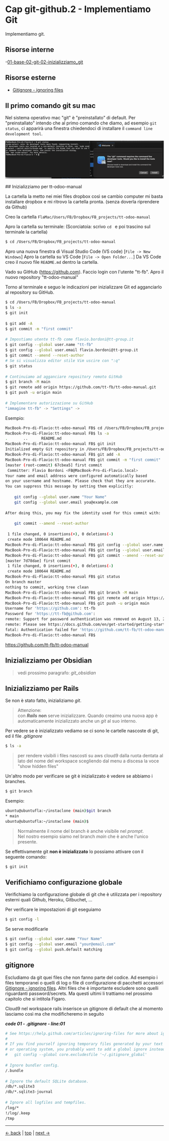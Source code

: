 # <a name="top"></a> Cap git-github.2 - Implementiamo Git

Implementiamo git.



## Risorse interne

-[01-base-02-git-02-inizializziamo_git]()


## Risorse esterne

- [Gitignore - ignoring files](https://help.github.com/articles/ignoring-files)


## Il primo comando git su mac

Nel sistema operativo mac "git" è "preinstallato" di default. Per "preinstallato" intendo che al primo comando che diamo, ad esempio `git status`, ci apparirà una finestra chiedendoci di installare il `command line development tool`.

![fig01](https://github.com/flaviobordonidev/leanpubabrandnewcms/blob/master/code_references/git_github/02_fig01-git_command_requires_the_command_line_development_tool.png)



## Inizializziamo per tt-odoo-manual

La cartella la metto nei miei files dropbox così se cambio computer mi basta installare dropbox e mi ritrovo la cartella pronta. (senza doverla riprendere da Github)

  Creo la cartella `FlaMac/Users/FB/Dropbox/FB_projects/tt-odoo-manual`

Apro la cartella su terminale:
(Scorciatoia: scrivo `cd ` e poi trascino sul terminale la cartella)

```bash
$ cd /Users/FB/Dropbox/FB_projects/tt-odoo-manual
```

Apro una nuova finestra di Visual Studio Code (VS code) [`File -> New Windows`]
Apro la cartella su VS Code [`File -> Open Folder...`]
Da VS Code creo il nuovo file `README.md` dentro la cartella.

Vado su GitHub (https://github.com). Faccio login con l'utente "tt-fb".
Apro il nuovo repository "tt-odoo-manual"

Torno al terminale e seguo le indicazioni per inizializzare Git ed agganciarlo al repository su GitHub.

```bash
$ cd /Users/FB/Dropbox/FB_projects/tt-odoo-manual
$ ls -a
$ git init

$ git add -A
$ git commit -m "first commit"

# Impostiamo utente tt-fb come flavio.bordoni@tt-group.it
$ git config --global user.name "tt-fb"
$ git config --global user.email flavio.bordoni@tt-group.it
$ git commit --amend --reset-author
# Se si visualizza editor stile Vim uscire con ":q"
$ git status

# Continuiamo ad agganciare repository remoto GitHub
$ git branch -M main
$ git remote add origin https://github.com/tt-fb/tt-odoo-manual.git
$ git push -u origin main

# Implementare autorizzazione su GitHub
"immagine tt-fb" -> "Settings" -> 
```

Esempio:
```bash
MacBook-Pro-di-Flavio:tt-odoo-manual FB$ cd /Users/FB/Dropbox/FB_projects/tt-odoo-manual
MacBook-Pro-di-Flavio:tt-odoo-manual FB$ ls -a
.		..		README.md
MacBook-Pro-di-Flavio:tt-odoo-manual FB$ git init
Initialized empty Git repository in /Users/FB/Dropbox/FB_projects/tt-odoo-manual/.git/
MacBook-Pro-di-Flavio:tt-odoo-manual FB$ git add -A
MacBook-Pro-di-Flavio:tt-odoo-manual FB$ git commit -m "first commit"
[master (root-commit) 67cbea5] first commit
 Committer: Flavio Bordoni <FB@MacBook-Pro-di-Flavio.local>
Your name and email address were configured automatically based
on your username and hostname. Please check that they are accurate.
You can suppress this message by setting them explicitly:

    git config --global user.name "Your Name"
    git config --global user.email you@example.com

After doing this, you may fix the identity used for this commit with:

    git commit --amend --reset-author

 1 file changed, 0 insertions(+), 0 deletions(-)
 create mode 100644 README.md
MacBook-Pro-di-Flavio:tt-odoo-manual FB$ git config --global user.name "tt-fb"
MacBook-Pro-di-Flavio:tt-odoo-manual FB$ git config --global user.email flavio.bordoni@tt-group.it
MacBook-Pro-di-Flavio:tt-odoo-manual FB$ git commit --amend --reset-author
[master 7d78dae] first commit
 1 file changed, 0 insertions(+), 0 deletions(-)
 create mode 100644 README.md
MacBook-Pro-di-Flavio:tt-odoo-manual FB$ git status
On branch master
nothing to commit, working tree clean
MacBook-Pro-di-Flavio:tt-odoo-manual FB$ git branch -M main
MacBook-Pro-di-Flavio:tt-odoo-manual FB$ git remote add origin https://github.com/tt-fb/tt-odoo-manual.git
MacBook-Pro-di-Flavio:tt-odoo-manual FB$ git push -u origin main
Username for 'https://github.com': tt-fb
Password for 'https://tt-fb@github.com': 
remote: Support for password authentication was removed on August 13, 2021.
remote: Please see https://docs.github.com/en/get-started/getting-started-with-git/about-remote-repositories#cloning-with-https-urls for information on currently recommended modes of authentication.
fatal: Authentication failed for 'https://github.com/tt-fb/tt-odoo-manual.git/'
MacBook-Pro-di-Flavio:tt-odoo-manual FB$ 
```


https://github.com/tt-fb/tt-odoo-manual




## Inizializziamo per Obsidian

> vedi prossimo paragrafo: *git_obsidian*



## Inizializziamo per Rails

Se non è stato fatto, inizializiamo *git*.

> Attenzione: <br/>
> con ***Rails*** **non** serve inizializzare. Quando creaimo una nuova app è automaticamente inizializzato anche un *git* al suo interno.

Per vedere se è inizializzato vediamo se ci sono le cartelle nascoste di git, ed il file *.gitignore*

```bash
$ ls -a
```

> per rendere visibili i files nascosti su aws cloud9 dalla ruota dentata al lato del nome del workspace scegliendo dal menu a discesa la voce "show hidden files"

Un'altro modo per verificare se git è inizializzato è vedere se abbiamo i branches.

```bash
$ git branch
```

Esempio:

```bash
ubuntu@ubuntufla:~/instaclone (main)$git branch
* main
ubuntu@ubuntufla:~/instaclone (main)$
```

> Normalmente il nome del branch è anche visibile nel *prompt*. <br/>
> Nel nostro esempio siamo nel branch *main* che è anche l'unico presente.


Se effettivamente git **non è inizializzato** lo possiamo attivare con il seguente comando:

```bash
$ git init
```



## Verifichiamo configurazione globale 

Verifichiamo la configurazione globale di git che è utilizzata per i repository esterni quali Github, Heroku, Gitbuchet, ...

Per verificare le impostazioni di git eseguiamo

```bash
$ git config -l
```

Se serve modificarle

```bash
$ git config --global user.name "Your Name"
$ git config --global user.email "your@email.com"
$ git config --global push.default matching
```



## gitignore

Escludiamo da git quei files che non fanno parte del codice. Ad esempio i files temporanei o quelli di log o file di configurazione di 
pacchetti accessori [Gitignore - ignoring files](https://help.github.com/articles/ignoring-files).
Altri files che è importante escludere sono quelli riguardanti password/secrets. Ma questi ultimi li trattiamo nel prossimo capitolo che si 
intitola Figaro.

Cloud9 nel workspace rails inserisce un gitignore di default che al momento lasciamo così ma che modificheremo in seguito

***code 01 - .gitignore - line:01***

```bash
# See https://help.github.com/articles/ignoring-files for more about ignoring files.
#
# If you find yourself ignoring temporary files generated by your text editor
# or operating system, you probably want to add a global ignore instead:
#   git config --global core.excludesfile '~/.gitignore_global'

# Ignore bundler config.
/.bundle

# Ignore the default SQLite database.
/db/*.sqlite3
/db/*.sqlite3-journal

# Ignore all logfiles and tempfiles.
/log/*
!/log/.keep
/tmp
```



---

[<- back](https://github.com/flaviobordonidev/leanpubabrandnewcms/blob/master/code_references/git_github/01-overview-it.md)
 | [top](#top) |
[next ->](https://github.com/flaviobordonidev/leanpubabrandnewcms/blob/master/code_references/git_github/03_00-git-ssh-keys-it.md)
